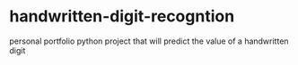 # handwritten-digit-recogntion
personal portfolio python project that will predict the value of a handwritten digit 
